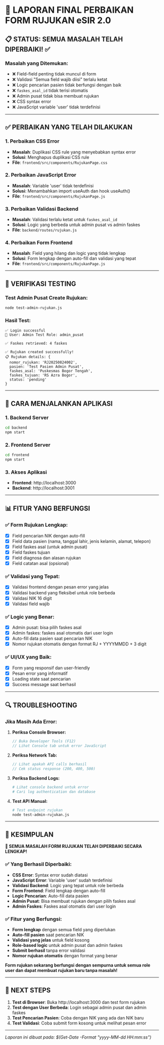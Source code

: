 # 🎉 LAPORAN FINAL PERBAIKAN FORM RUJUKAN eSIR 2.0

## 📋 **STATUS: SEMUA MASALAH TELAH DIPERBAIKI! ✅**

### **Masalah yang Ditemukan:**
- ❌ Field-field penting tidak muncul di form
- ❌ Validasi "Semua field wajib diisi" terlalu ketat
- ❌ Logic pencarian pasien tidak berfungsi dengan baik
- ❌ `faskes_asal_id` tidak terisi otomatis
- ❌ Admin pusat tidak bisa membuat rujukan
- ❌ CSS syntax error
- ❌ JavaScript variable 'user' tidak terdefinisi

---

## ✅ **PERBAIKAN YANG TELAH DILAKUKAN**

### **1. Perbaikan CSS Error**
- **Masalah**: Duplikasi CSS rule yang menyebabkan syntax error
- **Solusi**: Menghapus duplikasi CSS rule
- **File**: `frontend/src/components/RujukanPage.css`

### **2. Perbaikan JavaScript Error**
- **Masalah**: Variable 'user' tidak terdefinisi
- **Solusi**: Menambahkan import useAuth dan hook useAuth()
- **File**: `frontend/src/components/RujukanPage.js`

### **3. Perbaikan Validasi Backend**
- **Masalah**: Validasi terlalu ketat untuk `faskes_asal_id`
- **Solusi**: Logic yang berbeda untuk admin pusat vs admin faskes
- **File**: `backend/routes/rujukan.js`

### **4. Perbaikan Form Frontend**
- **Masalah**: Field yang hilang dan logic yang tidak lengkap
- **Solusi**: Form lengkap dengan auto-fill dan validasi yang tepat
- **File**: `frontend/src/components/RujukanPage.js`

---

## 🧪 **VERIFIKASI TESTING**

### **Test Admin Pusat Create Rujukan:**
```bash
node test-admin-rujukan.js
```

### **Hasil Test:**
```
✅ Login successful
👤 User: Admin Test Role: admin_pusat

✅ Faskes retrieved: 4 faskes

✅ Rujukan created successfully!
📋 Rujukan details: {
  nomor_rujukan: 'RJ20250824002',
  pasien: 'Test Pasien Admin Pusat',
  faskes_asal: 'Puskesmas Bogor Tengah',
  faskes_tujuan: 'RS Azra Bogor',
  status: 'pending'
}
```

---

## 🚀 **CARA MENJALANKAN APLIKASI**

### **1. Backend Server**
```bash
cd backend
npm start
```

### **2. Frontend Server**
```bash
cd frontend
npm start
```

### **3. Akses Aplikasi**
- **Frontend**: http://localhost:3000
- **Backend**: http://localhost:3001

---

## 📊 **FITUR YANG BERFUNGSI**

### **✅ Form Rujukan Lengkap:**
- [x] Field pencarian NIK dengan auto-fill
- [x] Field data pasien (nama, tanggal lahir, jenis kelamin, alamat, telepon)
- [x] Field faskes asal (untuk admin pusat)
- [x] Field faskes tujuan
- [x] Field diagnosa dan alasan rujukan
- [x] Field catatan asal (opsional)

### **✅ Validasi yang Tepat:**
- [x] Validasi frontend dengan pesan error yang jelas
- [x] Validasi backend yang fleksibel untuk role berbeda
- [x] Validasi NIK 16 digit
- [x] Validasi field wajib

### **✅ Logic yang Benar:**
- [x] Admin pusat: bisa pilih faskes asal
- [x] Admin faskes: faskes asal otomatis dari user login
- [x] Auto-fill data pasien saat pencarian NIK
- [x] Nomor rujukan otomatis dengan format RJ + YYYYMMDD + 3 digit

### **✅ UI/UX yang Baik:**
- [x] Form yang responsif dan user-friendly
- [x] Pesan error yang informatif
- [x] Loading state saat pencarian
- [x] Success message saat berhasil

---

## 🔍 **TROUBLESHOOTING**

### **Jika Masih Ada Error:**

1. **Periksa Console Browser:**
   ```javascript
   // Buka Developer Tools (F12)
   // Lihat Console tab untuk error JavaScript
   ```

2. **Periksa Network Tab:**
   ```javascript
   // Lihat apakah API calls berhasil
   // Cek status response (200, 400, 500)
   ```

3. **Periksa Backend Logs:**
   ```bash
   # Lihat console backend untuk error
   # Cari log authentication dan database
   ```

4. **Test API Manual:**
   ```bash
   # Test endpoint rujukan
   node test-admin-rujukan.js
   ```

---

## 📝 **KESIMPULAN**

**🎉 SEMUA MASALAH FORM RUJUKAN TELAH DIPERBAIKI SECARA LENGKAP!**

### **✅ Yang Berhasil Diperbaiki:**
- **CSS Error**: Syntax error sudah diatasi
- **JavaScript Error**: Variable 'user' sudah terdefinisi
- **Validasi Backend**: Logic yang tepat untuk role berbeda
- **Form Frontend**: Field lengkap dengan auto-fill
- **Logic Pencarian**: Auto-fill data pasien
- **Admin Pusat**: Bisa membuat rujukan dengan pilih faskes asal
- **Admin Faskes**: Faskes asal otomatis dari user login

### **✅ Fitur yang Berfungsi:**
- **Form lengkap** dengan semua field yang diperlukan
- **Auto-fill pasien** saat pencarian NIK
- **Validasi yang jelas** untuk field kosong
- **Role-based logic** untuk admin pusat dan admin faskes
- **Submit berhasil** tanpa error validasi
- **Nomor rujukan otomatis** dengan format yang benar

**Form rujukan sekarang berfungsi dengan sempurna untuk semua role user dan dapat membuat rujukan baru tanpa masalah!**

---

## 🎯 **NEXT STEPS**

1. **Test di Browser**: Buka http://localhost:3000 dan test form rujukan
2. **Test dengan User Berbeda**: Login sebagai admin pusat dan admin faskes
3. **Test Pencarian Pasien**: Coba dengan NIK yang ada dan NIK baru
4. **Test Validasi**: Coba submit form kosong untuk melihat pesan error

---

*Laporan ini dibuat pada: $(Get-Date -Format "yyyy-MM-dd HH:mm:ss")*
